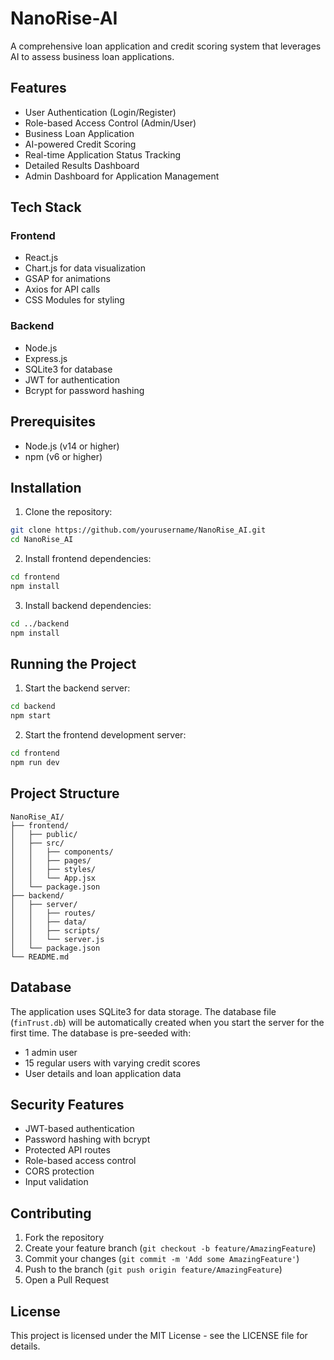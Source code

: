 # NanoRise-AI
A comprehensive loan application and credit scoring system that leverages AI to assess business loan applications.

## Features

- User Authentication (Login/Register)
- Role-based Access Control (Admin/User)
- Business Loan Application
- AI-powered Credit Scoring
- Real-time Application Status Tracking
- Detailed Results Dashboard
- Admin Dashboard for Application Management

## Tech Stack

### Frontend
- React.js
- Chart.js for data visualization
- GSAP for animations
- Axios for API calls
- CSS Modules for styling

### Backend
- Node.js
- Express.js
- SQLite3 for database
- JWT for authentication
- Bcrypt for password hashing

## Prerequisites

- Node.js (v14 or higher)
- npm (v6 or higher)

## Installation

1. Clone the repository:
```bash
git clone https://github.com/yourusername/NanoRise_AI.git
cd NanoRise_AI
```

2. Install frontend dependencies:
```bash
cd frontend
npm install
```

3. Install backend dependencies:
```bash
cd ../backend
npm install
```

## Running the Project

1. Start the backend server:
```bash
cd backend
npm start
```

2. Start the frontend development server:
```bash
cd frontend
npm run dev
```

## Project Structure

```
NanoRise_AI/
├── frontend/
│   ├── public/
│   ├── src/
│   │   ├── components/
│   │   ├── pages/
│   │   ├── styles/
│   │   └── App.jsx
│   └── package.json
├── backend/
│   ├── server/
│   │   ├── routes/
│   │   ├── data/
│   │   ├── scripts/
│   │   └── server.js
│   └── package.json
└── README.md
```

## Database

The application uses SQLite3 for data storage. The database file (`finTrust.db`) will be automatically created when you start the server for the first time. The database is pre-seeded with:
- 1 admin user
- 15 regular users with varying credit scores
- User details and loan application data

## Security Features

- JWT-based authentication
- Password hashing with bcrypt
- Protected API routes
- Role-based access control
- CORS protection
- Input validation

## Contributing

1. Fork the repository
2. Create your feature branch (`git checkout -b feature/AmazingFeature`)
3. Commit your changes (`git commit -m 'Add some AmazingFeature'`)
4. Push to the branch (`git push origin feature/AmazingFeature`)
5. Open a Pull Request

## License

This project is licensed under the MIT License - see the LICENSE file for details.
